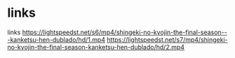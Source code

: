 # links
links
https://lightspeedst.net/s6/mp4/shingeki-no-kyojin-the-final-season---kanketsu-hen-dublado/hd/1.mp4
https://lightspeedst.net/s7/mp4/shingeki-no-kyojin-the-final-season-kanketsu-hen-dublado/hd/2.mp4

